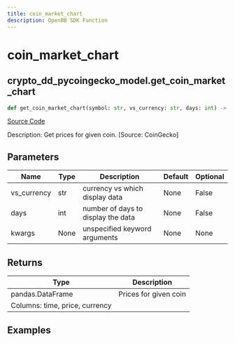 ```yaml
---
title: coin_market_chart
description: OpenBB SDK Function
---
```


# coin_market_chart

## crypto_dd_pycoingecko_model.get_coin_market_chart

```python title='openbb_terminal/cryptocurrency/due_diligence/pycoingecko_model.py'
def get_coin_market_chart(symbol: str, vs_currency: str, days: int) -> DataFrame:
```
[Source Code](https://github.com/OpenBB-finance/OpenBBTerminal/tree/main/openbb_terminal/cryptocurrency/due_diligence/pycoingecko_model.py#L222)

Description: Get prices for given coin. [Source: CoinGecko]

## Parameters

| Name | Type | Description | Default | Optional |
| ---- | ---- | ----------- | ------- | -------- |
| vs_currency | str | currency vs which display data | None | False |
| days | int | number of days to display the data | None | False |
| kwargs | None | unspecified keyword arguments | None | None |

## Returns

| Type | Description |
| ---- | ----------- |
| pandas.DataFrame | Prices for given coin
Columns: time, price, currency |

## Examples

